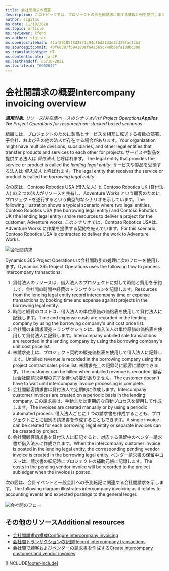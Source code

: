 ```yaml
---
title: 会社間請求の概要
description: このトピックでは、プロジェクトの会社間請求に関する情報と例を提供します。
author: sigitac
ms.date: 11/19/2020
ms.topic: article
ms.reviewer: kfend
ms.author: sigitac
ms.openlocfilehash: 42af89105f8325f1c94df6d2133d2c329facf2b3
ms.sourcegitcommit: 40f68387f594180af64a5e5c748b6efa188bd300
ms.translationtype: HT
ms.contentlocale: ja-JP
ms.lasthandoff: 05/10/2021
ms.locfileid: "6002647"
---
```

# <a name="intercompany-invoicing-overview"></a><span data-ttu-id="1d03b-103">会社間請求の概要</span><span class="sxs-lookup"><span data-stu-id="1d03b-103">Intercompany invoicing overview</span></span>

<span data-ttu-id="1d03b-104">_**適用対象:** リソース/非在庫ベースのシナリオ向け Project Operations_</span><span class="sxs-lookup"><span data-stu-id="1d03b-104">_**Applies To:** Project Operations for resource/non-stocked based scenarios_</span></span>

<span data-ttu-id="1d03b-105">組織には、プロジェクトのために製品とサービスを相互に転送する複数の部署、子会社、およびその他の法人が存在する場合があります。</span><span class="sxs-lookup"><span data-stu-id="1d03b-105">Your organization might have multiple divisions, subsidiaries, and other legal entities that transfer products and services to each other for projects.</span></span> <span data-ttu-id="1d03b-106">サービスや製品を提供する法人は *貸付法人* と呼ばれます。</span><span class="sxs-lookup"><span data-stu-id="1d03b-106">The legal entity that provides the service or product is called the *lending legal entity*.</span></span> <span data-ttu-id="1d03b-107">サービスや製品を受領する法人は *借入法人* と呼ばれます。</span><span class="sxs-lookup"><span data-stu-id="1d03b-107">The legal entity that receives the service or product is called the *borrowing legal entity*.</span></span>

<span data-ttu-id="1d03b-108">次の図は、Contoso Robotics USA (借入法人) と Contoso Robotics UK (貸付法人) の 2 つの法人がリソースを共有し、Adventure Works という顧客のためにプロジェクトを遂行するという典型的なシナリオを示しています。</span><span class="sxs-lookup"><span data-stu-id="1d03b-108">The following illustration shows a typical scenario where two legal entities, Contoso Robotics USA (the borrowing legal entity) and Contoso Robotics UK (the lending legal entity) share resources to deliver a project for the customer, Adventure works.</span></span> <span data-ttu-id="1d03b-109">このシナリオでは、Contoso Robotics USAは、Adventure Works に作業を提供する契約を結んでいます。</span><span class="sxs-lookup"><span data-stu-id="1d03b-109">For this scenario, Contoso Robotics USA is contracted to deliver the work to Adventure Works.</span></span>

![会社間請求](./media/IntercompanyScenario.png) 

<span data-ttu-id="1d03b-111">Dynamics 365 Project Operations は会社間取引の処理に次のフローを使用します。</span><span class="sxs-lookup"><span data-stu-id="1d03b-111">Dynamics 365 Project Operations uses the following flow to process intercompany transactions:</span></span>

1. <span data-ttu-id="1d03b-112">貸付法人のリソースは、借入法人のプロジェクトに対して時間と費用を予約して、会社間の時間や経費のトランザクションを記録します。</span><span class="sxs-lookup"><span data-stu-id="1d03b-112">Resources from the lending legal entity record intercompany time or expense transactions by booking time and expense against projects in the borrowing legal entity.</span></span>
2. <span data-ttu-id="1d03b-113">時間と経費のコストは、借入法人の単位原価の価格表を使用して貸付法人に記録します。</span><span class="sxs-lookup"><span data-stu-id="1d03b-113">Time and expense costs are recorded in the lending company by using the borrowing company's unit cost price list.</span></span>
3. <span data-ttu-id="1d03b-114">会社間の未請求販売トランザクションは、借入法人の単位原価の価格表を使用して貸付法人に記録します。</span><span class="sxs-lookup"><span data-stu-id="1d03b-114">Intercompany unbilled sale transactions are recorded in the lending company by using the borrowing company's unit cost price list.</span></span>
4. <span data-ttu-id="1d03b-115">未請求売上は、プロジェクト契約の販売価格表を使用して借入法人に記録します。</span><span class="sxs-lookup"><span data-stu-id="1d03b-115">Unbilled revenue is recorded in the borrowing company using the project contract sales price list.</span></span> <span data-ttu-id="1d03b-116">未請求売上の記録時に顧客に請求できます。</span><span class="sxs-lookup"><span data-stu-id="1d03b-116">The customer can be billed when unbilled revenue is recorded.</span></span> <span data-ttu-id="1d03b-117">顧客は会社間請求処理の完了を待つ必要がありません。</span><span class="sxs-lookup"><span data-stu-id="1d03b-117">The customer doesn't have to wait until intercompany invoice processing is complete.</span></span>
5. <span data-ttu-id="1d03b-118">会社間顧客請求書は貸付法人で定期的に作成します。</span><span class="sxs-lookup"><span data-stu-id="1d03b-118">Intercompany customer invoices are created on a periodic basis in the lending company.</span></span> <span data-ttu-id="1d03b-119">この請求書は、手動または定期的な自動プロセスを使用して作成します。</span><span class="sxs-lookup"><span data-stu-id="1d03b-119">The invoices are created manually or by using a periodic automated process.</span></span> <span data-ttu-id="1d03b-120">借入法人ごとに 1 つの請求書を作成することも、プロジェクトごとに個別の請求書を作成することもできます。</span><span class="sxs-lookup"><span data-stu-id="1d03b-120">A single invoice can be created for each borrowing legal entity or separate invoices can be created by project.</span></span>
6. <span data-ttu-id="1d03b-121">会社間顧客請求書を貸付法人に転記すると、対応する保留中のベンダー請求書が借入法人に作成されます。</span><span class="sxs-lookup"><span data-stu-id="1d03b-121">When the intercompany customer invoice is posted in the lending legal entity, the corresponding pending vendor invoice is created in the borrowing legal entity.</span></span> <span data-ttu-id="1d03b-122">ベンダー請求書の保留中コストは、請求書の転記時にプロジェクトの補助元帳に記録します。</span><span class="sxs-lookup"><span data-stu-id="1d03b-122">The costs in the pending vendor invoice will be recorded to the project subledger when the invoice is posted.</span></span>

<span data-ttu-id="1d03b-123">次の図は、会計イベントと一般会計への予測転記に関連する会社間請求を示します。</span><span class="sxs-lookup"><span data-stu-id="1d03b-123">The following diagram illustrates intercompany invoicing as it relates to accounting events and expected postings to the general ledger.</span></span>

![会社間のフロー](./media/IntercompanyFlow.png)

## <a name="additional-resources"></a><span data-ttu-id="1d03b-125">その他のリソース</span><span class="sxs-lookup"><span data-stu-id="1d03b-125">Additional resources</span></span>

- [<span data-ttu-id="1d03b-126">会社間請求の構成</span><span class="sxs-lookup"><span data-stu-id="1d03b-126">Configure intercompany invoicing</span></span>](configure-intercompany-invoicing.md)
- [<span data-ttu-id="1d03b-127">会社間トランザクションの記録</span><span class="sxs-lookup"><span data-stu-id="1d03b-127">Record intercompany transactions</span></span>](create-intercompany-transactions.md)
- [<span data-ttu-id="1d03b-128">会社間で顧客およびベンダーの請求書を作成する</span><span class="sxs-lookup"><span data-stu-id="1d03b-128">Create intercompany customer and vendor invoices</span></span>](create-intercompany-customer-vendor-invoices.md)


[!INCLUDE[footer-include](../includes/footer-banner.md)]
